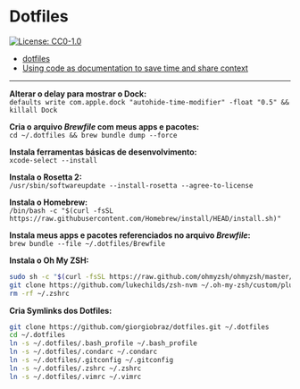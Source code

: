 # Dotfiles

[![License: CC0-1.0](https://img.shields.io/badge/license-CC0%201.0-orange)](http://creativecommons.org/publicdomain/zero/1.0/)

- [dotfiles](https://dotfiles.github.io)
- [Using code as documentation to save time and share context](https://github.com/readme/guides/code-as-documentation)

---

**Alterar o delay para mostrar o Dock:**  
`defaults write com.apple.dock "autohide-time-modifier" -float "0.5" && killall Dock`

**Cria o arquivo _Brewfile_ com meus apps e pacotes:**  
`cd ~/.dotfiles && brew bundle dump --force`  

**Instala ferramentas básicas de desenvolvimento:**  
`xcode-select --install`  

**Instala o Rosetta 2:**  
`/usr/sbin/softwareupdate --install-rosetta --agree-to-license`  

**Instala o Homebrew:**  
`/bin/bash -c "$(curl -fsSL https://raw.githubusercontent.com/Homebrew/install/HEAD/install.sh)"`  

**Instala meus apps e pacotes referenciados no arquivo _Brewfile_:**  
`brew bundle --file ~/.dotfiles/Brewfile`  

**Instala o Oh My ZSH:**  
```bash
sudo sh -c "$(curl -fsSL https://raw.github.com/ohmyzsh/ohmyzsh/master/tools/install.sh)"
git clone https://github.com/lukechilds/zsh-nvm ~/.oh-my-zsh/custom/plugins/zsh-nvm
rm -rf ~/.zshrc
```

**Cria Symlinks dos Dotfiles:**  
```bash
git clone https://github.com/giorgiobraz/dotfiles.git ~/.dotfiles
cd ~/.dotfiles
ln -s ~/.dotfiles/.bash_profile ~/.bash_profile
ln -s ~/.dotfiles/.condarc ~/.condarc
ln -s ~/.dotfiles/.gitconfig ~/.gitconfig
ln -s ~/.dotfiles/.zshrc ~/.zshrc
ln -s ~/.dotfiles/.vimrc ~/.vimrc
```
